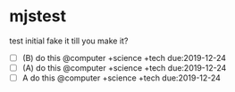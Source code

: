 # mjstest
test initial
fake it till you make it?

- [ ] (B)  do this @computer +science +tech due:2019-12-24
- [ ] (A)  do this @computer +science +tech due:2019-12-24
- [ ] A  do this @computer +science +tech due:2019-12-24
